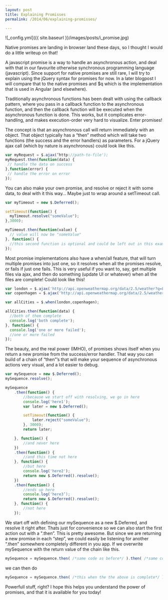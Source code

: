 ```yaml
---
layout: post
title: Explaining Promisses
permalink: /2014/06/explaining-promisses/

---
```


![_config.yml]({{ site.baseurl }}/images/posts/i_promise.jpg)

Native promises are landing in browser land these days, so I thought I would do a little writeup on that! 

A javascript promise is a way to handle an asynchronous action, and deal with that in our favourite otherwise synchronous programming language (javascript). Since support for native promises are still rare, I will try to explain using the jQuery syntax for promises for now. In a later blogpost I will compare that to the native promises and $q which is the implementation that is used in Angular (and elsewhere).

Traditionally asynchronous functions has been dealt with using the callback pattern, where you pass in a callback function to the asynchronous function, and then the callback function will be executed when the asynchronous function is done. This works, but it complicates error-handling, and makes execution-order very hard to visualize. Enter promises! 

The concept is that an asynchronous call will return immediately with an object. That object typically has a “then” method which will take two functions (the success and the error handlers) as parameters. For a jQuery ajax call (which by nature is asynchronous) could look like this. 

```js
var myRequest = $.ajax(‘http://path-to-file');
myRequest.then(function(data) {
 // handle the data on success
},function(error) {
 // handle the error on error
});
```

You can also make your own promise, and resolve or reject it with some data, to deal with it this way… Maybe just to wrap around a setTimeout call. 

```js
var myTimeout = new $.Deferred();

setTimeout(function() {
  myTimeout.resolve("someValue");
},3000);

myTimeout.then(function(value) {
  // value will now be "someValue"
}, function() {
  //this second function is optional and could be left out in this example.
});
```


Most promise implementations also have a when/all feature, that will turn multiple promises into just one, so it resolves when all the promises resolve, or fails if just one fails. This is very useful if you want to, say, get multiple files via ajax, and then do something (update UI or whatever) when all the files are complete! Could look like this! 

```js
var london = $.ajax('http://api.openweathermap.org/data/2.5/weather?q=London,uk');
var copenhagen = $.ajax('http://api.openweathermap.org/data/2.5/weather?q=Copenhagen,dk');

var allCities = $.when(london,copenhagen);

allCities.then(function(data) {
  //both of them complete
  console.log('both complete');
}, function() {
  console.log('one or more failed');
  //one or more failed
});
```


The beauty, and the real power (IMHO), of promises shows itself when you return a new promise from the success/error handler. That way you can build of a chain of “then”’s that will make your sequence of asynchronous actions very visual, and a lot easier to debug. 

```js
var mySequence = new $.Deferred();
mySequence.resolve();

mySequence
    .then(function() {
        //because we start off with resolving, we go in here
        console.log('here1');
        var later = new $.Deferred();

        setTimeout(function() {
            later.reject("someValue");
        }, 3000);
        return later;

    }, function() {
        //and never here
    })
    .then(function() {
        //and this time not here
    }, function() {
        //but here
        console.log('here2');
        return new $.Deferred().resolve();
    })
    .then(function() {
        //ends up here
        console.log('here3’);
        return new $.Deferred().resolve();
    }, function() {
        //not here
    });
```

We start off with defining our mySequence as a new $.Deferred, and resolve it right after. Thats just for convenience so we can also start the first action out with a ".then”. This is pretty awesome. But since we are returning a new promise in each “step”, we could easily be listening for another “.then” somewhere completely different in you app. If we overwrite mySequence with the return value of the chain like this. 

```js
mySequence = mySequence.then( /*same code as before*/ ).then( /*same code as before*/ ).then( /*same code as before*/ );
```

we can then do
```js
mySequence = mySequence.then( /*this when the the above is complete*/ );
```

Powerfull stuff, right?
I hope this helps you understand the power of promises, and that it is available for you today!